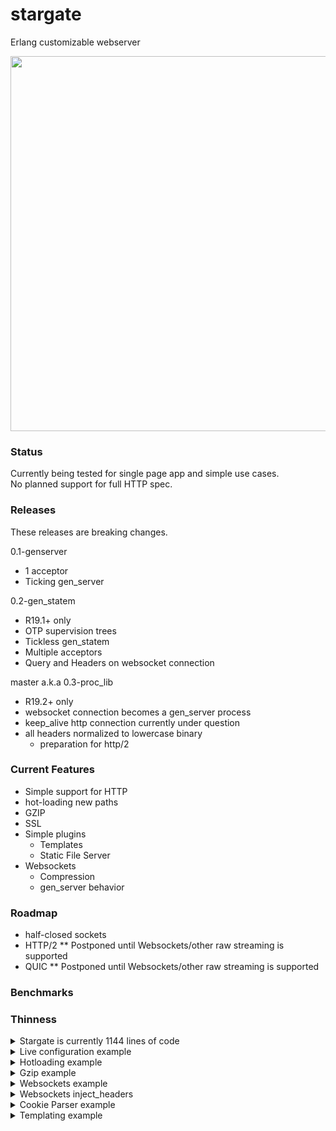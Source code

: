 # stargate
Erlang customizable webserver

<img src="http://i.imgur.com/8vmU7W4.jpg" width="960" height="600" />

### Status
Currently being tested for single page app and simple use cases.  
No planned support for full HTTP spec.  

### Releases
These releases are breaking changes.  
  
0.1-genserver  
  - 1 acceptor 
  - Ticking gen_server

0.2-gen_statem
  - R19.1+ only
  - OTP supervision trees
  - Tickless gen_statem
  - Multiple acceptors
  - Query and Headers on websocket connection

master a.k.a 0.3-proc_lib
  - R19.2+ only
  - websocket connection becomes a gen_server process
  - keep_alive http connection currently under question
  - all headers normalized to lowercase binary
    - preparation for http/2
    

### Current Features
- Simple support for HTTP  
- hot-loading new paths  
- GZIP
- SSL  
- Simple plugins
  - Templates
  - Static File Server
- Websockets  
  - Compression  
  - gen_server behavior

### Roadmap
- half-closed sockets  
- HTTP/2   ** Postponed until Websockets/other raw streaming is supported    
- QUIC     ** Postponed until Websockets/other raw streaming is supported  

### Benchmarks

### Thinness
<details>
<summary>Stargate is currently 1144 lines of code</summary>  
```
git ls-files | grep -P ".*(erl|hrl)" | xargs wc -l

   43 src/app/acceptor/stargate_acceptor_gen.erl
   25 src/app/acceptor/stargate_acceptor_sup.erl
    8 src/app/stargate_app.erl
   69 src/app/stargate_child_gen.erl
   25 src/app/stargate_sup.erl
    6 src/handler/stargate_handler_redirect_https.erl
   11 src/handler/stargate_handler_wildcard.erl
   39 src/handler/stargate_handler_wildcard_ws.erl
   21 src/plugin/stargate_plugin.erl
   88 src/plugin/stargate_static_file.erl
   96 src/plugin/stargate_template.erl
  172 src/proto/stargate_proto_http.erl
  162 src/proto/stargate_proto_ws.erl
  103 src/stargate.erl
   16 src/stargate_transport.erl
  260 src/stargate_vessel.erl

 1144 total

```
</details> 
 

### Example
<details>
<summary>Basic example</summary>
```erlang

%Listen on all interfaces for any non-ssl request /w websocket on port 8000
% SSL requests on port 8443  ./priv/cert.pem   ./priv/key.pem  

stargate:launch_demo().
```
</details>

<details>
<summary>Live configuration example</summary>
   
```erlang

{ok, _} = application:ensure_all_started(stargate),

{ok, HttpPid} = stargate:warp_in(
  #{
      port=> 80, 
      ip=> {0,0,0,0},
      listen_args=> [{nodelay, false}],
      hosts=> #{
          {http, "public.templar-archive.aiur"}=> {templar_archive_public, #{}},
          {http, "*"}=> {handler_redirect_https, #{}},
      }
  }
),

WSCompress = #{window_bits=> 15, level=>best_speed, mem_level=>8, strategy=>default},
{ok, HttpsPid} = stargate:warp_in(
  #{
      port=> 443,
      ip=> {0,0,0,0},
      listen_args=> [{nodelay, false}],
      ssl_opts=> [
          {certfile, "./priv/lets-encrypt-cert.pem"},
          {keyfile, "./priv/lets-encrypt-key.pem"},

          {cacertfile, "./priv/lets-encrypt-x3-cross-signed.pem"}
      ],
      hosts=> #{
          {http, "templar-archive.aiur"}=> {templar_archive, #{}},
          {http, "www.templar-archive.aiur"}=> {templar_archive, #{}},

          {http, "research.templar-archive.aiur"}=> {templar_archive_research, #{}},

          {ws, {"ws.templar-archive.aiur", "/emitter"}}=> 
              {ws_emitter, #{compress=> WSCompress}},
          {ws, {"ws.templar-archive.aiur", "/transmission"}}=> 
              {ws_transmission, #{compress=> WSCompress}}
      }
  }
).

-module(templar_archive_public).
-compile(export_all).

http('GET', Path, Query, Headers, Body, S) ->
    stargate_plugin:serve_static(<<"./priv/public/">>, Path, Headers, S).


-module(templar_archive).
-compile(export_all).

http('GET', <<"/">>, Query, Headers, Body, S) ->
    Socket = maps:get(socket, S),
    {ok, {SourceAddr, _}} = ?TRANSPORT_PEERNAME(Socket),

    SourceIp = unicode:characters_to_binary(inet:ntoa(SourceAddr)),
    Resp =  <<"Welcome to the templar archives ", SourceIp/binary>>,
    {200, #{}, Resp, S}
    .


-module(templar_archive_research).
-compile(export_all).

http('GET', Path, Query, #{'Cookie':= <<"power_overwhelming">>}, Body, S) ->
    stargate_plugin:serve_static(<<"./priv/research/">>, Path, Headers, S);

http('GET', Path, Query, Headers, Body, S) ->
    Resp =  <<"Access Denied">>,
    {200, #{}, Resp, S}.


-module(ws_emitter).
-behavior(gen_server).
-compile(export_all).

handle_cast(_Message, S) -> {noreply, S}.
handle_call(_Message, _From, S) -> {reply, ok, S}.
code_change(_OldVersion, S, _Extra) -> {ok, S}. 

start_link(Params) -> gen_server:start_link(?MODULE, Params, []).

init({ParentPid, Query, Headers, State}) ->
    %If we dont trap_exit plus catch 'EXIT' we cant have terminate called, up to you
    process_flag(trap_exit, true),

    {ok, State#{parent=> ParentPid}}.

terminate(Reason, _S) -> 
    io:format("~p:~n disconnect~n ~p~n", [?MODULE, Reason]).

handle_info({'EXIT', _, _Reason}, D) ->
    {stop, {shutdown, got_exit_signal}, D};



handle_info({text, Bin}, S=#{parent:= ParentPid}) ->
    ParentPid ! {ws_send, {bin, <<"hello">>}},
    ParentPid ! {ws_send, {bin_compress, <<"hello compressed">>}},
    {noreply, S};

handle_info({bin, Bin}, S) ->
    io:format("~p:~n Got bin~n ~p~n", [?MODULE, Bin]),
    ParentPid ! {ws_send, {text, <<"a websocket text msg">>}},
    ParentPid ! {ws_send, {text_compress, <<"a websocket text msg compressed">>}},
    {noreply, S};

handle_info(Message, S) -> 
    io:format("~p:~n Unhandled handle_info~n ~p~n ~p~n", [?MODULE, Message, S]),
    {noreply, S}.

```
</details>  
  
<details>
<summary>Hotloading example</summary>

```erlang
%Pid gotten from return value of warp_in/[1,2].

stargate:update_params(HttpsPid, #{
  hosts=> #{ 
      {http, <<"new_quarters.templar-archive.aiur">>}=> {new_quarters, #{}}
  }, 
  ssl_opts=> [
      {certfile, "./priv/new_cert.pem"},
      {keyfile, "./priv/new_key.pem"}
  ]
})
```
</details>  
  
<details>
<summary>Gzip example</summary>

```erlang
Headers = #{'Accept-Encoding'=> <<"gzip">>, <<"ETag">>=> <<"12345">>},
S = old_state,
{ReplyCode, ReplyHeaders, ReplyBody, NewState} = 
    stargate_plugin:serve_static(<<"./priv/website/">>, <<"index.html">>, Headers, S),

ReplyCode = 200,
ReplyHeaders = #{<<"Content-Encoding">>=> <<"gzip">>, <<"ETag">>=> <<"54321">>},
```
</details>

<details>
<summary>Websockets example</summary>  
  
Keep-alives are sent from server automatically  
Defaults are in global.hrl  
Max sizes protect vs DDOS  
  
Keep in mind that encoding/decoding json + websocket frames produces alot of eheap_allocs; fragmenting the process heap beyond possible GC cleanup. Make sure to do these operations inside the stargate_vessel process itself or a temporary process.  You greatly risk crashing the entire beam VM otherwise due to it not being able to allocate anymore eheap.  
  
Using max_heap_size erl vm arg can somewhat remedy this problem.



```erlang
-module(ws_transmission).
-behavior(gen_server).
-compile(export_all).

handle_cast(_Message, S) -> {noreply, S}.
handle_call(_Message, _From, S) -> {reply, ok, S}.
code_change(_OldVersion, S, _Extra) -> {ok, S}. 

start_link(Params) -> gen_server:start_link(?MODULE, Params, []).

init({ParentPid, Query, Headers, State}) ->
    %If we dont trap_exit plus catch 'EXIT' we cant have terminate called, up to you
    process_flag(trap_exit, true),

    Cookies = maps:get(<<"cookie">>, Headers, undefined),
    case Cookies of
        <<"token=mysecret">> -> {ok, State#{parent=> ParentPid}};
        _ -> ignore
    end.

terminate(Reason, _S) -> 
    io:format("~p:~n disconnect~n ~p~n", [?MODULE, Reason]).

handle_info({'EXIT', _, _Reason}, D) ->
    {stop, {shutdown, got_exit_signal}, D};



handle_info({text, Bin}, S=#{parent:= ParentPid}) ->
    ParentPid ! {ws_send, {bin, <<"hello">>}},
    ParentPid ! {ws_send, {bin_compress, <<"hello compressed">>}},
    {noreply, S};

handle_info({bin, Bin}, S) ->
    io:format("~p:~n Got bin~n ~p~n", [?MODULE, Bin]),
    ParentPid ! {ws_send, {text, "a websocket text list"}},
    ParentPid ! {ws_send, {text, <<"a websocket text bin">>}},
    ParentPid ! {ws_send, {text_compress, <<"a websocket text msg compressed">>}},
    {noreply, S};

handle_info(Message, S) -> 
    io:format("~p:~n Unhandled handle_info~n ~p~n ~p~n", [?MODULE, Message, S]),
    {noreply, S}.
```

```javascript

//Chrome javascript WS example:
var socket = new WebSocket("ws://127.0.0.1:8000");
socket.send("Hello Mike");
```
</details>

<details>
<summary>Websockets inject_headers</summary>  
  
Sometimes we need to send back custom headers in the
handshake. We can now add an inject_headers param (which
is a map) to the site definition.

```erlang
NoVNCServer = #{
    port=> 5600, ip=> {0,0,0,0},
    hosts=> #{
        {ws, {"localhost:5000", "/websockify"}}=> {handler_panel_vnc, #{
            inject_headers=> #{<<"Sec-WebSocket-Protocol">>=> <<"binary">>}
        }}
    }
}
```
</details>

<details>
<summary>Cookie Parser example</summary>  
```erlang
Map = stargate_plugin:cookie_parse(<<"token=mysecret; other_stuff=some_other_thing">>)
```
</details>

<details>
<summary>Templating example</summary>  
  
Basic templating system uses the default regex of "<%=(.*?)%>" to pull out captures from a binary.

For example writing html like:

```html
<li class='my-nav-list <%= case :category of <<\"index\">>-> 'my-nav-list-active'; _-> '' end. %>'>
  <a href='/' class='link'>
    <span class='act'>Home</span>
    <span class='hov'>Home</span>
  </a>
</li>
```

You can now do:

```erlang
KeyValue = #{category=> <<"index">>},
TransformedBin = stargate_plugin:template(HtmlBin, KeyValue).
```

The return is the evaluation of the expressions between the match with the :terms substituted.

You may pass your own regex to match against using stargate_plugin:template/3:

```erlang
stargate_plugin:template("{{(.*?)}}", HtmlBin, KeyValue).
```
</details>
